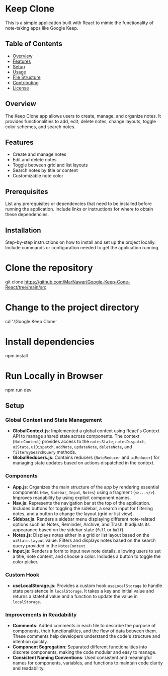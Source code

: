 # Keep Clone

This is a simple application built with React to mimic the functionality of note-taking apps like Google Keep.

## Table of Contents

- [Overview](#overview)
- [Features](#features)
- [Setup](#setup)
- [Usage](#usage)
- [File Structure](#file-structure)
- [Contributing](#contributing)
- [License](#license)

## Overview

The Keep Clone app allows users to create, manage, and organize notes. It provides functionalities to add, edit, delete notes, change layouts, toggle color schemes, and search notes.

## Features

- Create and manage notes
- Edit and delete notes
- Toggle between grid and list layouts
- Search notes by title or content
- Customizable note color


## Prerequisites

List any prerequisites or dependencies that need to be installed before running the application. Include links or instructions for where to obtain these dependencies.

## Installation

Step-by-step instructions on how to install and set up the project locally. Include commands or configuration needed to get the application running.

# Clone the repository
git clone https://github.com/MarNawar/Google-Keep-Cone-React/tree/main/src

# Change to the project directory
cd '.\Google Keep Clone\'

# Install dependencies
npm install

# Run Locally in Browser
npm run dev

## Setup

### Global Context and State Management
- **GlobalContext.js**: Implemented a global context using React's Context API to manage shared state across components. The context (`NoteContext`) provides access to the `notesState`, `notesDispatch`, `uiState`, `uiDispatch`, `addNote`, `updateNote`, `deleteNote`, and `filterBySearchQuery` methods. 
- **GlobalReducers.js**: Contains reducers (`NoteReducer` and `uiReducer`) for managing state updates based on actions dispatched in the context.

### Components

- **App.js**: Organizes the main structure of the app by rendering essential components (`Nav`, `Sidebar`, `Input`, `Notes`) using a fragment (`<>...</>`). Improves readability by using explicit component names.
- **Nav.js**: Represents the navigation bar at the top of the application. Includes buttons for toggling the sidebar, a search input for filtering notes, and a button to change the layout (grid or list view).
- **Sidebar.js**: Renders a sidebar menu displaying different note-related options such as Notes, Reminder, Archive, and Trash. It adjusts its appearance based on the sidebar state (`full` or `half`).
- **Notes.js**: Displays notes either in a grid or list layout based on the `uiState.layout` value. Filters and displays notes based on the search query provided in the `NotesContext`.
- **Input.js**: Renders a form to input new note details, allowing users to set a title, note content, and choose a color. Includes a button to toggle the color picker.

### Custom Hook

- **useLocalStorage.js**: Provides a custom hook `useLocalStorage` to handle state persistence in `localStorage`. It takes a key and initial value and returns a stateful value and a function to update the value in `localStorage`.

### Improvements in Readability

- **Comments**: Added comments in each file to describe the purpose of components, their functionalities, and the flow of data between them. These comments help developers understand the code's structure and intention quickly.
- **Component Segregation**: Separated different functionalities into discrete components, making the code modular and easy to manage.
- **Consistent Naming Conventions**: Used consistent and meaningful names for components, variables, and functions to maintain code clarity and readability.

